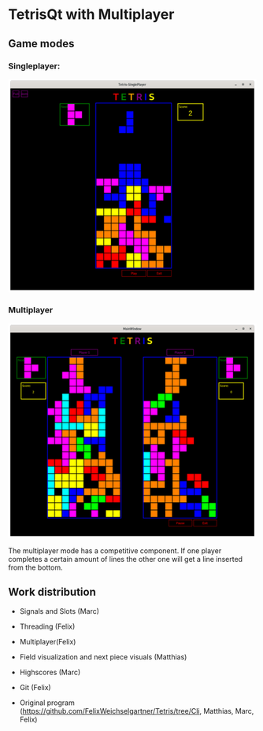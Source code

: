# TetrisQt with Multiplayer

## Game modes

### Singleplayer:

![img](Singleplayer.png)

### Multiplayer

![img](Multiplayer.png)

The multiplayer mode has a competitive component. If one player completes a certain amount of lines the other one will get a line inserted from the bottom.

## Work distribution

* Signals and Slots (Marc)

* Threading (Felix)

* Multiplayer(Felix)

* Field visualization and next piece visuals (Matthias)

* Highscores (Marc)

* Git (Felix)

* Original program (https://github.com/FelixWeichselgartner/Tetris/tree/Cli, Matthias, Marc, Felix)
